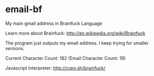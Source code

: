 email-bf
========

My main gmail address in Brainfuck Language

Learn more about Brainfuck: http://en.wikipedia.org/wiki/Brainfuck

The program just outputs my email address. I keep trying for smaller versions.

Current Character Count: 182 (Email Character Count: 19)

Javascript Interpreter: http://copy.sh/brainfuck/
